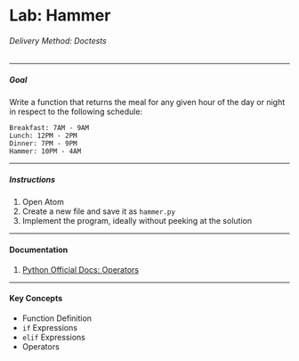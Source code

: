 # Lab: Hammer

###### Delivery Method: Doctests

------------------------------

##### Goal

Write a function that returns the meal for any given hour of the day or night in respect to the following schedule:

```
Breakfast: 7AM - 9AM
Lunch: 12PM - 2PM
Dinner: 7PM - 9PM
Hammer: 10PM - 4AM
```

---------------------------------------------------------

##### Instructions

1. Open Atom
1. Create a new file and save it as `hammer.py`
1. Implement the program, ideally without peeking at the solution

------------------

#### Documentation

1. [Python Official Docs: Operators](https://docs.python.org/3.6/library/operator.html#mapping-operators-to-functions)

------------------

#### Key Concepts

- Function Definition
- `if` Expressions
- `elif` Expressions
- Operators